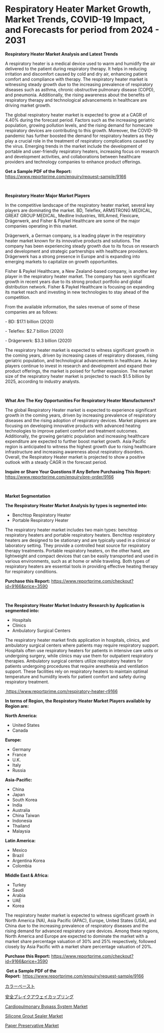 <p><h1>Respiratory Heater Market Growth, Market Trends, COVID-19 Impact, and Forecasts for period from 2024 - 2031</h1></p><p><strong>Respiratory Heater Market Analysis and Latest Trends</strong></p>
<p><p>A respiratory heater is a medical device used to warm and humidify the air delivered to the patient during respiratory therapy. It helps in reducing irritation and discomfort caused by cold and dry air, enhancing patient comfort and compliance with therapy. The respiratory heater market is witnessing steady growth due to the increasing prevalence of respiratory diseases such as asthma, chronic obstructive pulmonary disease (COPD), and pneumonia. Additionally, the rising awareness about the benefits of respiratory therapy and technological advancements in healthcare are driving market growth.</p><p>The global respiratory heater market is expected to grow at a CAGR of 4.40% during the forecast period. Factors such as the increasing geriatric population, growing pollution levels, and the rising demand for homecare respiratory devices are contributing to this growth. Moreover, the COVID-19 pandemic has further boosted the demand for respiratory heaters as they play a crucial role in the treatment of respiratory complications caused by the virus. Emerging trends in the market include the development of portable and user-friendly respiratory heaters, increasing focus on research and development activities, and collaborations between healthcare providers and technology companies to enhance product offerings.</p></p>
<p><strong>Get a Sample PDF of the Report:&nbsp;</strong> <a href="https://www.reportprime.com/enquiry/request-sample/9166">https://www.reportprime.com/enquiry/request-sample/9166</a></p>
<p>&nbsp;</p>
<p><strong>Respiratory Heater Major Market Players</strong></p>
<p><p>In the competitive landscape of the respiratory heater market, several key players are dominating the market. BD, Teleflex, ARMSTRONG MEDICAL, GREAT GROUP MEDICAL, Medline Industries, WILAmed, Flexicare, Drägerwerk, and Fisher & Paykel Healthcare are some of the major companies operating in this market.</p><p>Drägerwerk, a German company, is a leading player in the respiratory heater market known for its innovative products and solutions. The company has been experiencing steady growth due to its focus on research and development and strategic partnerships with healthcare providers. Drägerwerk has a strong presence in Europe and is expanding into emerging markets to capitalize on growth opportunities.</p><p>Fisher & Paykel Healthcare, a New Zealand-based company, is another key player in the respiratory heater market. The company has seen significant growth in recent years due to its strong product portfolio and global distribution network. Fisher & Paykel Healthcare is focusing on expanding its market reach and investing in new technologies to stay ahead of the competition.</p><p>From the available information, the sales revenue of some of these companies are as follows:</p><p>- BD: $17.1 billion (2020)</p><p>- Teleflex: $2.7 billion (2020)</p><p>- Drägerwerk: $3.3 billion (2020)</p><p>The respiratory heater market is expected to witness significant growth in the coming years, driven by increasing cases of respiratory diseases, rising geriatric population, and technological advancements in healthcare. As key players continue to invest in research and development and expand their product offerings, the market is poised for further expansion. The market size of the respiratory heater market is projected to reach $1.5 billion by 2025, according to industry analysts.</p></p>
<p>&nbsp;</p>
<p><strong>What Are The Key Opportunities For Respiratory Heater Manufacturers?</strong></p>
<p><p>The global Respiratory Heater market is expected to experience significant growth in the coming years, driven by increasing prevalence of respiratory diseases and the rising adoption of respiratory devices. Market players are focusing on developing innovative products with advanced heating technologies to improve patient comfort and treatment outcomes. Additionally, the growing geriatric population and increasing healthcare expenditure are expected to further boost market growth. Asia Pacific region is anticipated to witness the highest growth due to rising healthcare infrastructure and increasing awareness about respiratory disorders. Overall, the Respiratory Heater market is projected to show a positive outlook with a steady CAGR in the forecast period.</p></p>
<p><strong>Inquire or Share Your Questions If Any Before Purchasing This Report:</strong> <a href="https://www.reportprime.com/enquiry/pre-order/9166">https://www.reportprime.com/enquiry/pre-order/9166</a></p>
<p>&nbsp;</p>
<p><strong>Market Segmentation</strong></p>
<p><strong>The Respiratory Heater Market Analysis by types is segmented into:</strong></p>
<p><ul><li>Benchtop Respiratory Heater</li><li>Portable Respiratory Heater</li></ul></p>
<p><p>The respiratory heater market includes two main types: benchtop respiratory heaters and portable respiratory heaters. Benchtop respiratory heaters are designed to be stationary and are typically used in a clinical or laboratory setting. They provide a controlled heat source for respiratory therapy treatments. Portable respiratory heaters, on the other hand, are lightweight and compact devices that can be easily transported and used in various environments, such as at home or while traveling. Both types of respiratory heaters are essential tools in providing effective heating therapy for respiratory conditions.</p></p>
<p><strong>Purchase this Report:&nbsp;</strong><a href="https://www.reportprime.com/checkout?id=9166&price=3590">https://www.reportprime.com/checkout?id=9166&price=3590</a></p>
<p>&nbsp;</p>
<p><strong>The Respiratory Heater Market Industry Research by Application is segmented into:</strong></p>
<p><ul><li>Hospitals</li><li>Clinics</li><li>Ambulatory Surgical Centers</li></ul></p>
<p><p>The respiratory heater market finds application in hospitals, clinics, and ambulatory surgical centers where patients may require respiratory support. Hospitals often use respiratory heaters for patients in intensive care units or undergoing surgery, while clinics may use them for outpatient respiratory therapies. Ambulatory surgical centers utilize respiratory heaters for patients undergoing procedures that require anesthesia and ventilation support. These facilities rely on respiratory heaters to maintain optimal temperature and humidity levels for patient comfort and safety during respiratory treatment.</p></p>
<p><a href="https://www.reportprime.com/respiratory-heater-r9166">&nbsp;https://www.reportprime.com/respiratory-heater-r9166</a></p>
<p><strong>In terms of Region, the Respiratory Heater Market Players available by Region are:</strong></p>
<p>
    <p> <strong> North America: </strong>
        <ul>
            <li>United States</li>
            <li>Canada</li>
        </ul>
        </p> 
    <p> <strong> Europe: </strong>
        <ul>
            <li>Germany</li>
            <li>France</li>
            <li>U.K.</li>
            <li>Italy</li>
            <li>Russia</li>
        </ul>
        </p> 
    <p> <strong> Asia-Pacific: </strong>
        <ul>
            <li>China</li>
            <li>Japan</li>
            <li>South Korea</li>
            <li>India</li>
            <li>Australia</li>
            <li>China Taiwan</li>
            <li>Indonesia</li>
            <li>Thailand</li>
            <li>Malaysia</li>
        </ul>
        </p> 
    <p> <strong> Latin America: </strong>
        <ul>
            <li>Mexico</li>
            <li>Brazil</li>
            <li>Argentina Korea</li>
            <li>Colombia</li>
        </ul>
        </p> 
    <p> <strong> Middle East & Africa: </strong>
        <ul>
            <li>Turkey</li>
            <li>Saudi</li>
            <li>Arabia</li>
            <li>UAE</li>
            <li>Korea</li>
        </ul>
    </p>
    </p>
<p><p>The respiratory heater market is expected to witness significant growth in North America (NA), Asia Pacific (APAC), Europe, United States (USA), and China due to the increasing prevalence of respiratory diseases and the rising demand for advanced respiratory care devices. Among these regions, North America and Europe are expected to dominate the market with a market share percentage valuation of 30% and 25% respectively, followed closely by Asia Pacific with a market share percentage valuation of 20%.</p></p>
<p><strong>Purchase this Report: </strong><a href="https://www.reportprime.com/checkout?id=9166&price=3590">https://www.reportprime.com/checkout?id=9166&price=3590</a></p>
<p>&nbsp;<strong>Get a Sample PDF of the Report:&nbsp;&nbsp;</strong><a href="https://www.reportprime.com/enquiry/request-sample/9166">https://www.reportprime.com/enquiry/request-sample/9166</a></p>
<p><strong></strong></p>
<p><p><a href="https://medium.com/@russellrodriguez2727/%E3%82%AB%E3%83%A9%E3%83%BC%E3%83%9A%E3%83%BC%E3%82%B9%E3%83%88%E5%B8%82%E5%A0%B4%E5%88%86%E6%9E%90-%E3%81%9D%E3%81%AEcagr-%E5%B8%82%E5%A0%B4%E3%82%BB%E3%82%B0%E3%83%A1%E3%83%B3%E3%83%86%E3%83%BC%E3%82%B7%E3%83%A7%E3%83%B3%E3%81%8A%E3%82%88%E3%81%B3%E4%B8%96%E7%95%8C%E7%9A%84%E7%94%A3%E6%A5%AD%E6%A6%82%E8%A6%81-3da909a8cd7c">カラーペースト</a></p><p><a href="https://github.com/lily-u-genius/Market-Research-Report-List-1/blob/main/270120723407.md">安全ブレイクアウェイカップリング</a></p><p><a href="https://github.com/mharielmesa/Market-Research-Report-List-2/blob/main/cardiopulmonary-bypass-system-market.md">Cardiopulmonary Bypass System Market</a></p><p><a href="https://www.linkedin.com/pulse/silicone-grout-sealer-market-size-evaluating-its-trends-growth-ailxe?trackingId=0U2Fm990z4bIZA%2B9%2F879gw%3D%3D">Silicone Grout Sealer Market</a></p><p><a href="https://www.linkedin.com/pulse/insights-paper-preservative-market-size-analysing-share-trends-hnwue?trackingId=6yQH8cw%2B7pdV3MahgHFxOg%3D%3D">Paper Preservative Market</a></p></p>